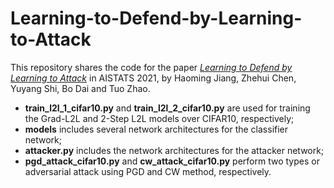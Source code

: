 # Learning-to-Defend-by-Learning-to-Attack

This repository shares the code for the paper *[Learning to Defend by Learning to Attack](http://proceedings.mlr.press/v130/jiang21a/jiang21a.pdf)* in AISTATS 2021, by Haoming Jiang, Zhehui Chen, Yuyang Shi, Bo Dai and Tuo Zhao. 

- **train_l2l_1_cifar10.py** and **train_l2l_2_cifar10.py** are used for training the Grad-L2L and 2-Step L2L models over CIFAR10, respectively;
- **models** includes several network architectures for the classifier network;
- **attacker.py** includes the network architectures for the attacker network;
- **pgd_attack_cifar10.py** and **cw_attack_cifar10.py** perform two types or adversarial attack using PGD and CW method, respectively.

